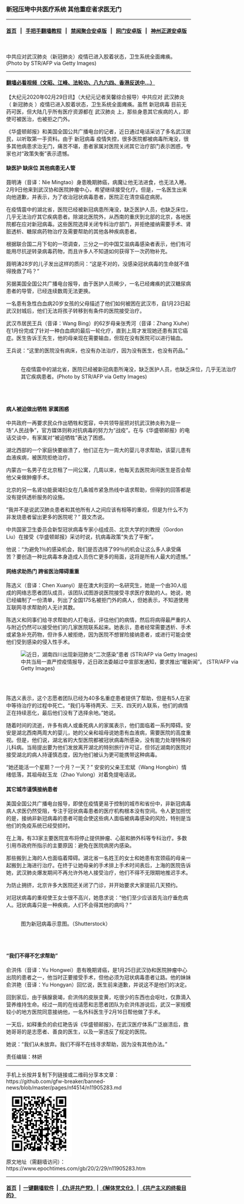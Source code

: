 ### 新冠压垮中共医疗系统 其他重症者求医无门
------------------------

#### [首页](https://github.com/gfw-breaker/banned-news/blob/master/README.md) &nbsp;&nbsp;|&nbsp;&nbsp; [手把手翻墙教程](https://github.com/gfw-breaker/guides/wiki) &nbsp;&nbsp;|&nbsp;&nbsp; [禁闻聚合安卓版](https://github.com/gfw-breaker/bn-android) &nbsp;&nbsp;|&nbsp;&nbsp; [网门安卓版](https://github.com/oGate2/oGate) &nbsp;&nbsp;|&nbsp;&nbsp; [神州正道安卓版](https://github.com/SzzdOgate/update) 



<div><img alt="" class="aligncenter wp-post-image" src="https://i.epochtimes.com/assets/uploads/2020/03/GettyImages-1201428163-600x400.jpg"/>
<div class="red16 caption">
 <p>
  中共应对武汉肺炎（新冠肺炎）疫情已进入胶着状态，卫生系统全面瘫痪。(Photo by STR/AFP via Getty Images)
 </p>
</div>
</div><hr/>

#### [翻墙必看视频（文昭、江峰、法轮功、八九六四、香港反送中...）](https://github.com/gfw-breaker/banned-news/blob/master/pages/link3.md)

<div><p>
 【大纪元2020年02月29日讯】（大纪元记者吴馨综合报导）中共应对
 <ok href="https://www.epochtimes.com/gb/tag/%E6%AD%A6%E6%B1%89%E8%82%BA%E7%82%8E.html">
  武汉肺炎
 </ok>
 （
 <ok href="https://www.epochtimes.com/gb/tag/%E6%96%B0%E5%86%A0%E8%82%BA%E7%82%8E.html">
  新冠肺炎
 </ok>
 ）疫情已进入胶着状态，卫生系统全面瘫痪。虽然
 <ok href="https://www.epochtimes.com/gb/tag/%E6%96%B0%E5%86%A0%E7%97%85%E6%AF%92.html">
  新冠病毒
 </ok>
 目前无药可医，但大陆几乎所有医疗资源都在
 <ok href="https://www.epochtimes.com/gb/tag/%E6%AD%A6%E6%B1%89%E8%82%BA%E7%82%8E.html">
  武汉肺炎
 </ok>
 上，那些身患其它疾病的人，即使可被医治，也被拒之门外。
</p>
<p>
 《华盛顿邮报》和美国全国公共广播电台的记者，近日通过电话采访了多名武汉居民，以听取第一手资料。由于
 <ok href="https://www.epochtimes.com/gb/tag/%E6%96%B0%E5%86%A0%E7%97%85%E6%AF%92.html">
  新冠病毒
 </ok>
 疫情失控，很多医院都被病毒所淹没，很多其他病患求治无门，痛苦不堪，患者家属对医院关闭其它治疗部门表示困惑，专家也对“政策失衡”表示遗憾。
</p>
<h4>
 缺医护 缺床位 其他病患无人管
</h4>
<p>
 聂明涛（音译：Nie Mingtao）身患晚期肺癌，病魔让他无法进食，也无法入睡。2月9日他来到武汉协和医院肿瘤中心，希望继续接受化疗。但是，一名医生出来向他道歉，并表示，为了收治冠状病毒患者，医院正在清空癌症病房。
</p>
<p>
 在疫情震中的湖北省，医院已经被新冠病患所淹没，缺乏医护人员，也缺乏床位，几乎无法治疗其它疾病患者。除湖北医院外，从西南的重庆到北部的北京，各地医院都在应对新冠病毒。这些医院选择关闭专科治疗部门，并拒绝接纳需要手术、肾脏透析、糖尿病药物治疗及需要帮助的其他各种疾病患者。
</p>
<p>
 根据联合国二月下旬的一项调查，三分之一的中国艾滋病毒感染者表示，他们有可能用尽抗逆转录病毒药物，而且许多人不知道如何获得下一次药物补充。
</p>
<p>
 聂明涛28岁的儿子发出这样的质问：“这是不对的，没感染冠状病毒的生命就不值得挽救了吗？”
</p>
<p>
 另据美国全国公共广播电台报导，由于医护人员稀少，一名已经瘫痪的武汉糖尿病患者的导管，已经连续数周无法更换。
</p>
<p>
 一名患有急性白血病20岁女孩的父母描述了他们如何被困在武汉市，自1月23日起武汉封城后，他们无法将孩子转移到有条件的医院接受治疗。
</p>
<p>
 武汉市居民王兵（音译：Wang Bing）的62岁母亲张秀河（音译：Zhang Xiuhe）在1月份完成了针对一种白血病的最后一轮化疗，直到上周才发现她还患有其它癌症。医生告诉王先生，他的母亲现在需要输血，但现在没有医院可以进行输血。
</p>
<p>
 王兵说：“这里的医院没有病床，也没有办法治疗，因为没有医生，也没有药品。”
</p>
<figure class="wp-caption aligncenter" id="attachment_11906158" style="width: 600px">
 <ok href="http://i.epochtimes.com/assets/uploads/2020/03/GettyImages-1201428167-1.jpg">
  <img alt="" class="size-large wp-image-11906158" src="http://i.epochtimes.com/assets/uploads/2020/03/GettyImages-1201428167-1-600x400.jpg"/>
 </ok>
 <br/><figcaption class="wp-caption-text">
  在疫情震中的湖北省，医院已经被新冠病患所淹没，缺乏医护人员，也缺乏床位，几乎无法治疗其它疾病患者。(Photo by STR/AFP via Getty Images)
 </figcaption><br/>
</figure><br/>
<h4>
 病人被迫做出牺牲 家属困惑
</h4>
<p>
 中共政府一再要求民众作出牺牲和宽容，中共领导层把对抗武汉肺炎称为是一场“人民战争”，官方媒体则称对抗病毒的努力为“战疫”。在与《华盛顿邮报》的电话交谈中，有家属对“被迫牺牲”表达了困惑。
</p>
<p>
 湖北西部的一个家庭快要崩溃了，他们正在为一周大的婴儿寻求帮助，该婴儿患有血液疾病，被医院拒绝治疗。
</p>
<p>
 内蒙古一名男子在北京租了一间公寓，几周以来，他每天去医院询问医生是否会帮他父亲做肿瘤手术。
</p>
<p>
 北京的另一名肾功能衰竭妇女在几条城市紧急热线中请求帮助，但得到的回答都是没有提供透析服务的设施。
</p>
<p>
 “我并不是说武汉肺炎患者和其他所有人之间应该有相等的重视，但是为什么不为非发烧患者留出更多的医院呢？” 聂文杰说。
</p>
<p>
 中共国家卫生委员会新型冠状病毒专家小组成员、北京大学的刘教授（Gordon Liu）在接受《华盛顿邮报》采访时说，抗病毒政策“失去了平衡”。
</p>
<p>
 他说：“为避免1％的感染机会，我们是否选择了99％的机会让这么多人承受痛苦？要创造一种比病毒本身造成人员伤亡更多的局面，这将是所有人最大的遗憾。”
</p>
<h4>
 网络求助热门 跨省医治障碍重重
</h4>
<p>
 陈选义（音译：Chen Xuanyi）是在澳大利亚的一名研究生，她是一个由30人组成的网络志愿者团队成员，该团队试图游说医院接受寻求医疗救助的人。她说，她已经编制了一份清单，列出了全国175名被拒门外的病人，但她表示，不知道使用互联网寻求帮助的人无计其数。
</p>
<p>
 陈选义和同事们给寻求帮助的人打电话，评估他们的病情，然后将病得最严重的人与附近仍然可以接受他们的几家医院联系起来。她表示，患者经常需要透析、手术或紧急补充药物，但许多人被拒绝，因为医院不想冒险接纳患者，或进行可能会使他们受到感染的侵入性手术。
</p>
<figure class="wp-caption aligncenter" id="attachment_11877619" style="width: 600px">
 <ok href="http://i.epochtimes.com/assets/uploads/2020/02/ed7263e47fec86b4c1f59627c7cfc02b.jpg">
  <img alt="近日，湖南四川出现新冠肺炎“二次感染”患者 (STR/AFP via Getty Images)" class="size-large wp-image-11877619" src="http://i.epochtimes.com/assets/uploads/2020/02/ed7263e47fec86b4c1f59627c7cfc02b-600x400.jpg"/>
 </ok>
 <br/><figcaption class="wp-caption-text">
  中共当局一直严控疫情报导，近日政法委越过中宣部发通知，要求推出“暖新闻”。 (STR/AFP via Getty Images)
 </figcaption><br/>
</figure><br/>
<p>
 陈选义表示，这个志愿者团队已经为40多名重症患者提供了帮助，但是有5人在家中等待治疗的过程中死亡。“我们与等待两天、三天、四天的人联系，他们的病情正在持续恶化，最后他们没有了选择余地。”她说。
</p>
<p>
 随着时间的流逝，许多有病人或垂死病人的家属表示，他们面临着一系列障碍。安安是湖北西南两周大的婴儿，她的父亲和祖母说她患有血液病，需要医院的高度重视。但是，他们说，湖北省的大型医院都被冠状病毒所感染，没有能力处理特殊的儿科病。当局提出要为他们发放离开湖北的特别旅行许可证，但邻近湖南的医院对接受湖北的病人持谨慎态度，因为他们被认为更可能携带这种病毒。
</p>
<p>
 “她还能活一个星期？一个月？一天？” 安安的父亲王宏斌（Wang Hongbin）情绪低落，其祖母赵玉龙（Zhao Yulong）对着免提电话说。
</p>
<h4>
 其它城市谨慎接纳患者
</h4>
<p>
 美国全国公共广播电台报导，即使在疫情更易于控制的城市和省份中，非新冠病毒病人求医仍然受阻，专注于冠状病毒患者的医疗机构根本没有空间。令人更加担忧的是，接纳非新冠病毒的患者可能会使这些病人面临被病毒感染的风险，特别是当他们的免疫系统已经受损时。
</p>
<p>
 在上海，有33家主要医院宣布将停止提供肿瘤、心脏和肺外科等专科治疗。多数引用市政府所指示的主要原因：避免在医院病房内感染。
</p>
<p>
 那些搬到上海的人也面临着障碍。湖北省一名姓王的女士和她患有宫颈癌的母亲一起搬到上海进行治疗。在终于让她母亲的手术排上手术时间表后，上海的医院告诉她，武汉肺炎爆发期间不再允许外地人接受治疗，他们不得不无限期地推迟手术。
</p>
<p>
 为防止拥挤，北京许多大医院还关闭了门诊，并开始要求大家提前几天预约。
</p>
<p>
 对冠状病毒的重视使王女士很不高兴，她恳求说：“他们至少应该首先治疗垂危病人。冠状病毒只是一种疾病，人们不会得其他的病吗？”
</p>
<figure class="wp-caption aligncenter" id="attachment_11893044" style="width: 600px">
 <ok href="http://i.epochtimes.com/assets/uploads/2020/02/shutterstock_1625951248-2.jpg">
  <img alt="" class="size-large wp-image-11893044" src="http://i.epochtimes.com/assets/uploads/2020/02/shutterstock_1625951248-2-600x367.jpg"/>
 </ok>
 <br/><figcaption class="wp-caption-text">
  图为新冠病毒示意图。（Shutterstock）
 </figcaption><br/>
</figure><br/>
<h4>
 “我们不得不乞求帮助”
</h4>
<p>
 俞洪伟（音译：Yu Hongwei）患有晚期肾癌，是1月25日武汉协和医院肿瘤中心出院的患者之一，他当时正要接受手术，但他必须为冠状病毒患者让路。他的妹妹俞洪艳（音译：Yu Hongyan）回忆说，医生前来道歉，并说这不是他们的决定。
</p>
<p>
 回到家后，由于胰腺衰竭，俞洪伟的皮肤变黄，吃很少的东西也会呕吐，仅靠滴入营养维持生命。经过一周的在线请愿和志愿者团队为俞洪伟游说后，武汉一家规模较小的地方医院同意接纳他，一名外科医生于2月16日帮他做了手术。
</p>
<p>
 一天后，如释重负的俞红艳告诉《华盛顿邮报》，在武汉医疗体系广泛崩溃后，救她哥哥的是志愿者、善良的医生，以及一家违反了规定的医院。
</p>
<p>
 她说：“我们从未放弃。我们不得不在线寻求帮助，因为没有其他办法。”
</p>
<p>
 责任编辑：林妍
</p>
</div>
<hr/>
手机上长按并复制下列链接或二维码分享本文章：<br/>
https://github.com/gfw-breaker/banned-news/blob/master/pages/nf4514/n11905283.md <br/>
<a href='https://github.com/gfw-breaker/banned-news/blob/master/pages/nf4514/n11905283.md'><img src='https://github.com/gfw-breaker/banned-news/blob/master/pages/nf4514/n11905283.md.png'/></a> <br/>
原文地址（需翻墙访问）：https://www.epochtimes.com/gb/20/2/29/n11905283.htm


------------------------
#### [首页](https://github.com/gfw-breaker/banned-news/blob/master/README.md) &nbsp;|&nbsp; [一键翻墙软件](https://github.com/gfw-breaker/nogfw/blob/master/README.md) &nbsp;| [《九评共产党》](https://github.com/gfw-breaker/9ping.md/blob/master/README.md#九评之一评共产党是什么) | [《解体党文化》](https://github.com/gfw-breaker/jtdwh.md/blob/master/README.md) | [《共产主义的终极目的》](https://github.com/gfw-breaker/gczydzjmd.md/blob/master/README.md)


<img src='http://gfw-breaker.win/banned-news/pages/nf4514/n11905283.md' width='0px' height='0px'/>